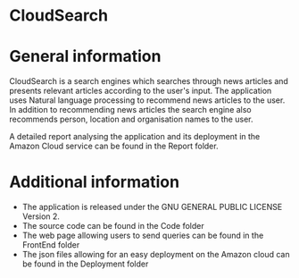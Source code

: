CloudSearch
==============
# General information
CloudSearch is a search engines which searches through news articles and presents relevant articles according to the user's input. The application uses Natural language processing to recommend news articles to the user. In addition to recommending news articles the search engine also recommends person, location and organisation names to the user.

A detailed report analysing the application and its deployment in the Amazon Cloud service can be found in the Report folder.

# Additional information

  - The application is released under the GNU GENERAL PUBLIC LICENSE Version 2. 
  - The source code can be found in the Code folder
  - The web page allowing users to send queries can be found in the FrontEnd folder
  - The json files allowing for an easy deployment on the Amazon cloud can be found in the Deployment folder

